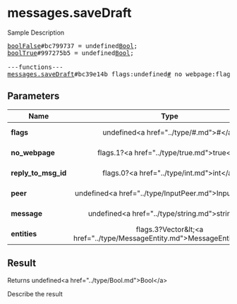 # messages.saveDraft

Sample Description

<pre>
<a href="../constructor/boolFalse">boolFalse</a>#bc799737 = undefined<a href="../type/Bool.md">Bool</a>;
<a href="../constructor/boolTrue">boolTrue</a>#997275b5 = undefined<a href="../type/Bool.md">Bool</a>;

---functions---
<a href="../method/messages.saveDraft.md">messages.saveDraft</a>#bc39e14b flags:undefined<a href="../type/#.md">#</a> no_webpage:flags.1?<a href="../type/true.md">true</a> reply_to_msg_id:flags.0?<a href="../type/int.md">int</a> peer:undefined<a href="../type/InputPeer.md">InputPeer</a> message:undefined<a href="../type/string.md">string</a> entities:flags.3?Vector&lt;<a href="../type/MessageEntity.md">MessageEntity</a>&gt; = undefined<a href="../type/Bool.md">Bool</a>;
</pre>

## Parameters

| Name | Type | Description |
|------|:----:|-------------|
| **flags** | undefined&lt;a href=&#34;../type/#.md&#34;&gt;#&lt;/a&gt; | Param description |
| **no_webpage** | flags.1?&lt;a href=&#34;../type/true.md&#34;&gt;true&lt;/a&gt; | Param description |
| **reply_to_msg_id** | flags.0?&lt;a href=&#34;../type/int.md&#34;&gt;int&lt;/a&gt; | Param description |
| **peer** | undefined&lt;a href=&#34;../type/InputPeer.md&#34;&gt;InputPeer&lt;/a&gt; | Param description |
| **message** | undefined&lt;a href=&#34;../type/string.md&#34;&gt;string&lt;/a&gt; | Param description |
| **entities** | flags.3?Vector&amp;lt;&lt;a href=&#34;../type/MessageEntity.md&#34;&gt;MessageEntity&lt;/a&gt;&amp;gt; | Param description |

## Result

Returns undefined&lt;a href=&#34;../type/Bool.md&#34;&gt;Bool&lt;/a&gt;

Describe the result

